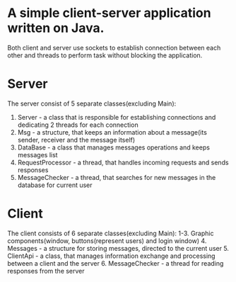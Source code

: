 # A simple client-server application written on Java.
Both client and server use sockets to establish connection between each other and threads to perform task without blocking the application.
# Server
The server consist of 5 separate classes(excluding Main):
1. Server - a class that is responsible for establishing connections and dedicating 2 threads for each connection
2. Msg - a structure, that keeps an information about a message(its sender, receiver and the message itself)
3. DataBase - a class that manages messages operations and keeps messages list
4. RequestProcessor - a thread, that handles incoming requests and sends responses
5. MessageChecker - a thread, that searches for new messages in the database for current user

# Client
The client consists of 6 separate classes(excluding Main):
1-3. Graphic components(window, buttons(represent users) and login window)
4. Messages - a structure for storing messages, directed to the current user
5. ClientApi - a class, that manages information exchange and processing between a client and the server
6. MessageChecker - a thread for reading responses from the server
